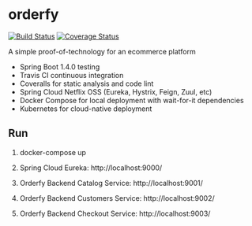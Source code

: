 # orderfy

[![Build Status](https://travis-ci.org/brunosimioni/orderfy.svg?branch=master)](https://travis-ci.org/brunosimioni/orderfy)
[![Coverage Status](https://coveralls.io/repos/github/brunosimioni/orderfy/badge.svg)](https://coveralls.io/github/brunosimioni/orderfy)

A simple proof-of-technology for an ecommerce platform

- Spring Boot 1.4.0 testing
- Travis CI continuous integration
- Coveralls for static analysis and code lint
- Spring Cloud Netflix OSS (Eureka, Hystrix, Feign, Zuul, etc)
- Docker Compose for local deployment with wait-for-it dependencies
- Kubernetes for cloud-native deployment

## Run

1. docker-compose up

2. Spring Cloud Eureka: http://localhost:9000/
3. Orderfy Backend Catalog Service: http://localhost:9001/
3. Orderfy Backend Customers Service: http://localhost:9002/
3. Orderfy Backend Checkout Service: http://localhost:9003/